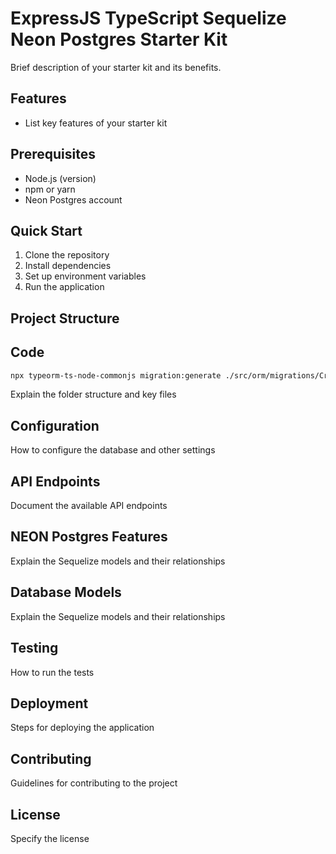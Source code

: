 # ExpressJS TypeScript Sequelize Neon Postgres Starter Kit

Brief description of your starter kit and its benefits.

## Features

- List key features of your starter kit

## Prerequisites

- Node.js (version)
- npm or yarn
- Neon Postgres account

## Quick Start

1. Clone the repository
2. Install dependencies
3. Set up environment variables
4. Run the application

## Project Structure

## Code

```bash
npx typeorm-ts-node-commonjs migration:generate ./src/orm/migrations/CreateUserTable -d ./src/orm/data-source.ts
```

Explain the folder structure and key files

## Configuration

How to configure the database and other settings

## API Endpoints

Document the available API endpoints

## NEON Postgres Features

Explain the Sequelize models and their relationships

## Database Models

Explain the Sequelize models and their relationships

## Testing

How to run the tests

## Deployment

Steps for deploying the application

## Contributing

Guidelines for contributing to the project

## License

Specify the license
